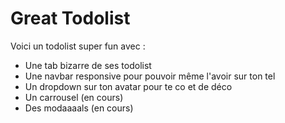 # Great Todolist

Voici un todolist super fun avec :

- Une tab bizarre de ses todolist
- Une navbar responsive pour pouvoir même l'avoir sur ton tel
- Un dropdown sur ton avatar pour te co et de déco
- Un carrousel (en cours)
- Des modaaaals (en cours)
